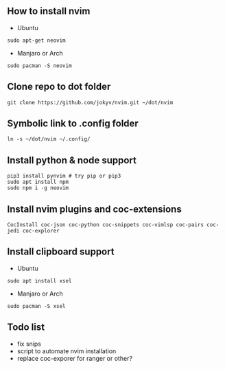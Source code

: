## How to install nvim
- Ubuntu
```
sudo apt-get neovim
```
- Manjaro or Arch
```
sudo pacman -S neovim
```
## Clone repo to dot folder
```
git clone https://github.com/jokyv/nvim.git ~/dot/nvim
```
## Symbolic link to .config folder
```
ln -s ~/dot/nvim ~/.config/
```
## Install python & node support
```
pip3 install pynvim # try pip or pip3
sudo apt install npm
sudo npm i -g neovim
```
## Install nvim plugins and coc-extensions
```
CocInstall coc-json coc-python coc-snippets coc-vimlsp coc-pairs coc-jedi coc-explorer
```
## Install clipboard support
- Ubuntu
```
sudo apt install xsel
```
- Manjaro or Arch
```
sudo pacman -S xsel
```

## Todo list
- fix snips
- script to automate nvim installation
- replace coc-exporer for ranger or other?
